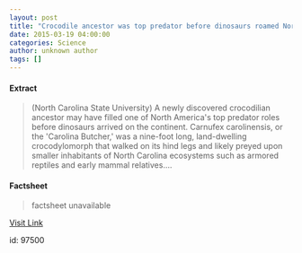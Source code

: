 ```yaml
---
layout: post
title: "Crocodile ancestor was top predator before dinosaurs roamed North America"
date: 2015-03-19 04:00:00
categories: Science
author: unknown author
tags: []
---
```



#### Extract
>(North Carolina State University) A newly discovered crocodilian ancestor may have filled one of North America's top predator roles before dinosaurs arrived on the continent. Carnufex carolinensis, or the 'Carolina Butcher,' was a nine-foot long, land-dwelling crocodylomorph that walked on its hind legs and likely preyed upon smaller inhabitants of North Carolina ecosystems such as armored reptiles and early mammal relatives....

#### Factsheet
>factsheet unavailable

[Visit Link](http://www.eurekalert.org/pub_releases/2015-03/ncsu-caw031715.php)

id:   97500


